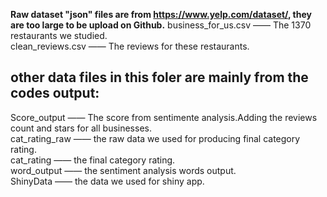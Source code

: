 **Raw dataset "json" files are from https://www.yelp.com/dataset/, they are too large to be upload on Github.** 
business_for_us.csv —— The 1370 restaurants we studied.  
clean_reviews.csv —— The reviews for these restaurants.  
## other data files in this foler are mainly from the codes output:   
Score_output —— The score from sentimente analysis.Adding the reviews count and stars for all businesses.  
cat_rating_raw —— the raw data we used for producing final category rating.   
cat_rating —— the final category rating.     
word_output —— the sentiment analysis words output.    
ShinyData —— the data we used for shiny app.    




